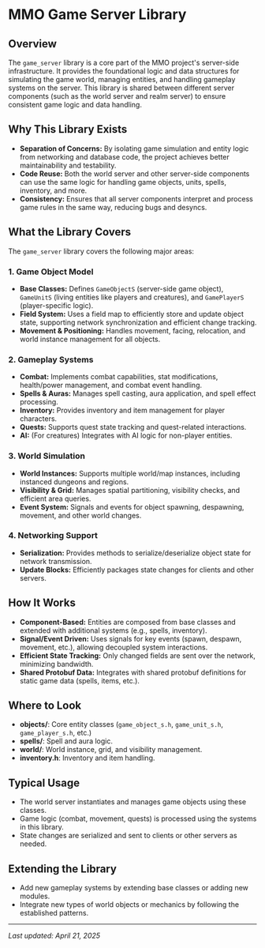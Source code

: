 # MMO Game Server Library

## Overview
The `game_server` library is a core part of the MMO project's server-side infrastructure. It provides the foundational logic and data structures for simulating the game world, managing entities, and handling gameplay systems on the server. This library is shared between different server components (such as the world server and realm server) to ensure consistent game logic and data handling.

## Why This Library Exists
- **Separation of Concerns:** By isolating game simulation and entity logic from networking and database code, the project achieves better maintainability and testability.
- **Code Reuse:** Both the world server and other server-side components can use the same logic for handling game objects, units, spells, inventory, and more.
- **Consistency:** Ensures that all server components interpret and process game rules in the same way, reducing bugs and desyncs.

## What the Library Covers
The `game_server` library covers the following major areas:

### 1. Game Object Model
- **Base Classes:** Defines `GameObjectS` (server-side game object), `GameUnitS` (living entities like players and creatures), and `GamePlayerS` (player-specific logic).
- **Field System:** Uses a field map to efficiently store and update object state, supporting network synchronization and efficient change tracking.
- **Movement & Positioning:** Handles movement, facing, relocation, and world instance management for all objects.

### 2. Gameplay Systems
- **Combat:** Implements combat capabilities, stat modifications, health/power management, and combat event handling.
- **Spells & Auras:** Manages spell casting, aura application, and spell effect processing.
- **Inventory:** Provides inventory and item management for player characters.
- **Quests:** Supports quest state tracking and quest-related interactions.
- **AI:** (For creatures) Integrates with AI logic for non-player entities.

### 3. World Simulation
- **World Instances:** Supports multiple world/map instances, including instanced dungeons and regions.
- **Visibility & Grid:** Manages spatial partitioning, visibility checks, and efficient area queries.
- **Event System:** Signals and events for object spawning, despawning, movement, and other world changes.

### 4. Networking Support
- **Serialization:** Provides methods to serialize/deserialize object state for network transmission.
- **Update Blocks:** Efficiently packages state changes for clients and other servers.

## How It Works
- **Component-Based:** Entities are composed from base classes and extended with additional systems (e.g., spells, inventory).
- **Signal/Event Driven:** Uses signals for key events (spawn, despawn, movement, etc.), allowing decoupled system interactions.
- **Efficient State Tracking:** Only changed fields are sent over the network, minimizing bandwidth.
- **Shared Protobuf Data:** Integrates with shared protobuf definitions for static game data (spells, items, etc.).

## Where to Look
- **objects/**: Core entity classes (`game_object_s.h`, `game_unit_s.h`, `game_player_s.h`, etc.)
- **spells/**: Spell and aura logic.
- **world/**: World instance, grid, and visibility management.
- **inventory.h**: Inventory and item handling.

## Typical Usage
- The world server instantiates and manages game objects using these classes.
- Game logic (combat, movement, quests) is processed using the systems in this library.
- State changes are serialized and sent to clients or other servers as needed.

## Extending the Library
- Add new gameplay systems by extending base classes or adding new modules.
- Integrate new types of world objects or mechanics by following the established patterns.

---

_Last updated: April 21, 2025_

